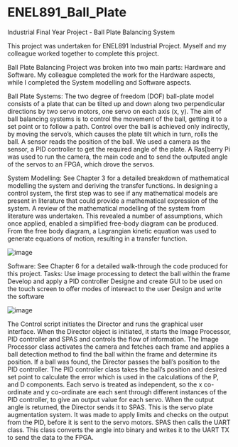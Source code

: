 # ENEL891_Ball_Plate
Industrial Final Year Project - Ball Plate Balancing System

This project was undertaken for ENEL891 Industrial Project.
Myself and my colleague worked together to complete this project.

Ball Plate Balancing Project was broken into two main parts:
Hardware and Software.
My colleague completed the work for the Hardware aspects, while I completed the System modelling and Software aspects.

Ball Plate Systems:
The two degree of freedom (DOF) ball-plate model consists of a plate that can be tilted up
and down along two perpendicular directions by two servo motors, one servo on each axis (x,
y). The aim of ball balancing systems is to control the movement of the ball, getting it to a set
point or to follow a path. Control over the ball is achieved only indirectly, by moving the
servo’s, which causes the plate tilt which in turn, rolls the ball.
A sensor reads the position of the ball.  We used a camera as the sensor, a PID controller to get the required angle of the plate.   A Ras[berry Pi was used to run the camera, the main code and to send the outputed angle of the servos to an FPGA, which drove the servos.



System Modelling:
See Chapter 3 for a detailed breakdown of mathematical modelling the system and deriving the transfer functions.
In designing a control system, the first step was to see if any mathematical models are present
in literature that could provide a mathematical expression of the system. A review of the mathematical modelling of the system from literature was undertaken. 
This revealed a number of assumptions, which once applied, enabled a simplified free-body diagram can be produced.
From the free body diagram, a Lagrangian kinetic equation was used to generate equations
of motion, resulting in a transfer function.

![image](https://user-images.githubusercontent.com/69064718/215403720-f73f354e-cd4f-4d20-be4f-d086fa85987c.png)


Software:
See Chapter 6 for a detailed walk-through the code produced for this project.
Tasks:
Use image processing to detect the ball within the frame
Develop and apply a PID controller
Designe and create GUI to be used on the touch screen to offer modes of intereact to the user
Design and write the software

![image](https://user-images.githubusercontent.com/69064718/215402260-7c685c60-9b28-4a00-a38e-b27dd23cdd86.png)

The Control script initiates the Director and runs the graphical user interface. When the
Director object is initiated, it starts the Image Processor, PID controller and SPAS and controls
the flow of information.
The Image Processor class activates the camera and fetches each frame and applies a ball
detection method to find the ball within the frame and determine its position. If a ball was
found, the Director passes the ball’s position to the PID controller.
The PID controller class takes the ball’s position and desired set point to calculate the error
which is used in the calculations of the P, and D components. Each servo is treated as
independent, so the x co-ordinate and y co-ordinate are each sent through different instances
of the PID controller, to give an output value for each servo.
When the output angle is returned, the Director sends it to SPAS. This is the servo plate
augmentation system. It was made to apply limits and checks on the output from the PID,
before it is sent to the servo motors. SPAS then calls the UART class. This class converts the
angle into binary and writes it to the UART TX to send the data to the FPGA.
